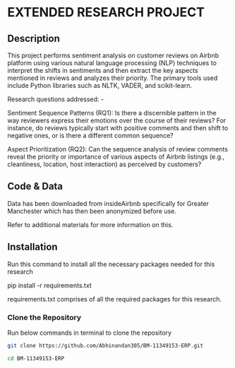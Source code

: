 # EXTENDED RESEARCH PROJECT

## Description

This project performs sentiment analysis on customer reviews on Airbnb platform using various natural language processing (NLP) techniques to interpret the shifts in sentiments and then extract the key aspects mentioned in reviews and analyzes their priority. The primary tools used include Python libraries such as NLTK, VADER, and scikit-learn.

Research questions addressed: -

Sentiment Sequence Patterns (RQ1): Is there a discernible pattern in the way reviewers express their emotions over the course of their reviews? For instance, do reviews typically start with positive comments and then shift to negative ones, or is there a different common sequence?

Aspect Prioritization (RQ2): Can the sequence analysis of review comments reveal the priority or importance of various aspects of Airbnb listings (e.g., cleanliness, location, host interaction) as perceived by customers?

## Code & Data

Data has been downloaded from insideAirbnb specifically for Greater Manchester which has then been anonymized before use.

Refer to additional materials for more information on this.

## Installation

Run this command to install all the necessary packages needed for this research

pip install -r requirements.txt

requirements.txt comprises of all the required packages for this research.



### Clone the Repository

Run below commands in terminal to clone the repository

```bash
git clone https://github.com/Abhinandan305/BM-11349153-ERP.git

cd BM-11349153-ERP

